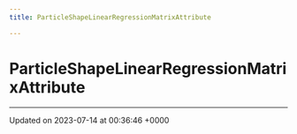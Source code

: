```yaml
---
title: ParticleShapeLinearRegressionMatrixAttribute

---
```


# ParticleShapeLinearRegressionMatrixAttribute





-------------------------------

Updated on 2023-07-14 at 00:36:46 +0000